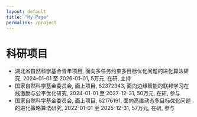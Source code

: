 ```yaml
---
layout: default
title: "My Page"
permalink: /project
---
```


# 科研项目

<span class='anchor' id='-Pro'></span>

- 湖北省自然科学基金青年项目, 面向多任务约束多目标优化问题的进化算法研究, 2024-01-01 至 2026-01-01, 5万元, 在研, 主持
- 国家自然科学基金委员会, 面上项目, 62372343, 面向边缘智能的联邦学习在线激励与公平优化研究, 2024-01-01 至 2027-12-31, 50万元, 在研, 参与
- 国家自然科学基金委员会, 面上项目, 62176191, 面向高维动态多目标优化问题的进化策略算法研究, 2022-01-01 至 2025-12-31, 57万元, 在研, 参与
